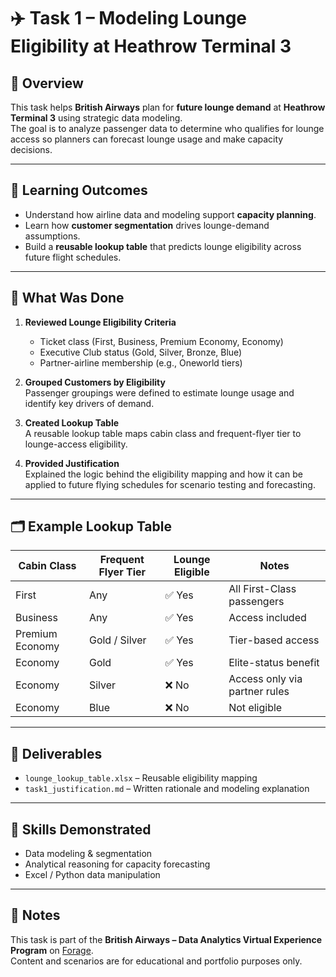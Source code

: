 # ✈️ Task 1 – Modeling Lounge Eligibility at Heathrow Terminal 3

## 🧭 Overview
This task helps **British Airways** plan for **future lounge demand** at **Heathrow Terminal 3** using strategic data modeling.  
The goal is to analyze passenger data to determine who qualifies for lounge access so planners can forecast lounge usage and make capacity decisions.

---

## 🎯 Learning Outcomes
- Understand how airline data and modeling support **capacity planning**.  
- Learn how **customer segmentation** drives lounge-demand assumptions.  
- Build a **reusable lookup table** that predicts lounge eligibility across future flight schedules.

---

## 🧩 What Was Done
1. **Reviewed Lounge Eligibility Criteria**  
   - Ticket class (First, Business, Premium Economy, Economy)  
   - Executive Club status (Gold, Silver, Bronze, Blue)  
   - Partner-airline membership (e.g., Oneworld tiers)  

2. **Grouped Customers by Eligibility**  
   Passenger groupings were defined to estimate lounge usage and identify key drivers of demand.

3. **Created Lookup Table**  
   A reusable lookup table maps cabin class and frequent-flyer tier to lounge-access eligibility.

4. **Provided Justification**  
   Explained the logic behind the eligibility mapping and how it can be applied to future flying schedules for scenario testing and forecasting.

---

## 🗂 Example Lookup Table

| Cabin Class | Frequent Flyer Tier | Lounge Eligible | Notes |
|--------------|--------------------|----------------|--------|
| First | Any | ✅ Yes | All First-Class passengers |
| Business | Any | ✅ Yes | Access included |
| Premium Economy | Gold / Silver | ✅ Yes | Tier-based access |
| Economy | Gold | ✅ Yes | Elite-status benefit |
| Economy | Silver | ❌ No | Access only via partner rules |
| Economy | Blue | ❌ No | Not eligible |

---

## 🧠 Deliverables
- `lounge_lookup_table.xlsx` – Reusable eligibility mapping  
- `task1_justification.md` – Written rationale and modeling explanation  

---

## 💼 Skills Demonstrated
- Data modeling & segmentation  
- Analytical reasoning for capacity forecasting  
- Excel / Python data manipulation  

---

## 📄 Notes
This task is part of the **British Airways – Data Analytics Virtual Experience Program** on [Forage](https://www.theforage.com/).  
Content and scenarios are for educational and portfolio purposes only.
